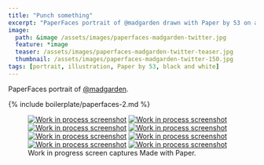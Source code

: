 ```yaml
---
title: "Punch something"
excerpt: "PaperFaces portrait of @madgarden drawn with Paper by 53 on an iPad."
image: 
  path: &image /assets/images/paperfaces-madgarden-twitter.jpg 
  feature: *image
  teaser: /assets/images/paperfaces-madgarden-twitter-teaser.jpg
  thumbnail: /assets/images/paperfaces-madgarden-twitter-150.jpg
tags: [portrait, illustration, Paper by 53, black and white]
---
```


PaperFaces portrait of [@madgarden](http://twitter.com/madgarden).

{% include boilerplate/paperfaces-2.md %}

<figure class="third">
  <a href="/assets/images/paperfaces-madgarden-process-1-lg.jpg"><img src="/assets/images/paperfaces-madgarden-process-1-600.jpg" alt="Work in process screenshot"></a>
  <a href="/assets/images/paperfaces-madgarden-process-2-lg.jpg"><img src="/assets/images/paperfaces-madgarden-process-2-600.jpg" alt="Work in process screenshot"></a>
  <a href="/assets/images/paperfaces-madgarden-process-3-lg.jpg"><img src="/assets/images/paperfaces-madgarden-process-3-600.jpg" alt="Work in process screenshot"></a>
  <a href="/assets/images/paperfaces-madgarden-process-4-lg.jpg"><img src="/assets/images/paperfaces-madgarden-process-4-600.jpg" alt="Work in process screenshot"></a>
  <a href="/assets/images/paperfaces-madgarden-process-5-lg.jpg"><img src="/assets/images/paperfaces-madgarden-process-5-600.jpg" alt="Work in process screenshot"></a>
  <a href="/assets/images/paperfaces-madgarden-process-6-lg.jpg"><img src="/assets/images/paperfaces-madgarden-process-6-600.jpg" alt="Work in process screenshot"></a>
  <a href="/assets/images/paperfaces-madgarden-process-7-lg.jpg"><img src="/assets/images/paperfaces-madgarden-process-7-600.jpg" alt="Work in process screenshot"></a>
  <a href="/assets/images/paperfaces-madgarden-process-8-lg.jpg"><img src="/assets/images/paperfaces-madgarden-process-8-600.jpg" alt="Work in process screenshot"></a>
  <figcaption>Work in progress screen captures Made with Paper.</figcaption>
</figure>
